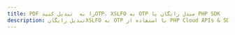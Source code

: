 ---title: PDF را به  تبدیل کنیدOTP، XSLFO به OTP مبدل رایگان یا PHP SDKdescription: تبدیل رایگانXSLFO به OTP با استفاده از PHP Cloud APIs & SDK همچنین اسناد PDF را در Cloud ایجاد، ویرایش و رندر کنید.---
